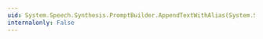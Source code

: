 ```yaml
---
uid: System.Speech.Synthesis.PromptBuilder.AppendTextWithAlias(System.String,System.String)
internalonly: False
---
```

